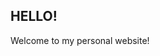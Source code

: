 ## HELLO!

Welcome to my personal website!


<p align="center"
<img src="https://sun9-43.userapi.com/impf/LZLgcXPp_nN72OJy75hTkVKSDwarZxwtRMf09w/kMAQTRBxwcc.jpg?size=1280x580&quality=96&proxy=1&sign=ff1ae55e021f0302d8e8974327e4a946&type=album"></p>
<p align="center">
<img src="https://sun9-26.userapi.com/impf/TmvxLvgbh6UJzTJjjUlHzNMeWK0M_vHDIeRCuw/Zu3MfatzWoo.jpg?size=1280x584&quality=96&sign=c6481f8de16340aa65388ce0a73d916e&type=album" alt=""></a>
<img src="https://sun9-38.userapi.com/impf/hGetxUDMFgAIR_C4ixiW_fRGzgYO3Fkb3GxjNQ/hp9TKsEA0-c.jpg?size=1280x574&quality=96&proxy=1&sign=d666401f363164136a3e417815d7311e&type=album" alt=""></a>
<img src="https://sun9-10.userapi.com/impf/NGjC56g32ov-mquapkT8iZvRgb093hO2yZlMnA/A4IO_E_95q0.jpg?size=1280x581&quality=96&proxy=1&sign=0236adb0a25c776a008906b850c9dbbf&type=album" alt=""></a>
</p>